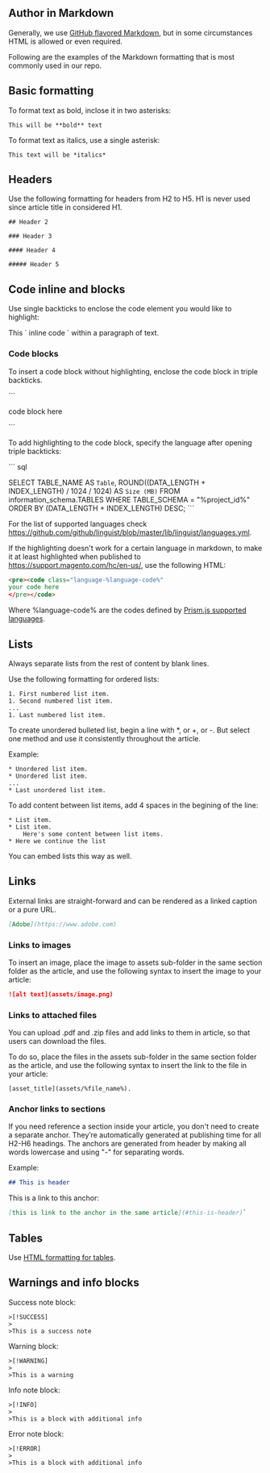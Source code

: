 ## Author in Markdown
Generally, we use [GitHub flavored Markdown](https://github.github.com/gfm/), but in some circumstances HTML is allowed or even required.

Following are the examples of the Markdown formatting that is most commonly used in our repo.

## Basic formatting

To format text as bold, inclose it in two asterisks:

`This will be **bold** text`

To format text as italics, use a single asterisk:

`This text will be *italics*`

## Headers

Use the following formatting for headers from H2 to H5. H1 is never used since article title in considered H1.

` ## Header 2 `

`### Header 3 `

`#### Header 4`

`##### Header 5`

## Code inline and blocks

Use single backticks to enclose the code element you would like to highlight:

This \` inline code \` within a paragraph of text.

### Code blocks

To insert a code block without highlighting, enclose the code block in triple backticks.

\`\`\`

code block here

\`\`\`

To add highlighting to the code block, specify the language after opening triple backticks:

\`\`\` sql

SELECT TABLE_NAME AS `Table`,
  ROUND((DATA_LENGTH + INDEX_LENGTH) / 1024 / 1024) AS `Size (MB)`
FROM information_schema.TABLES
WHERE TABLE_SCHEMA = "%project_id%"
ORDER BY (DATA_LENGTH + INDEX_LENGTH) DESC;
\`\`\`

For the list of supported languages check https://github.com/github/linguist/blob/master/lib/linguist/languages.yml.

If the highlighting doesn't work for a certain language in markdown, to make it at least highlighted when published to https://support.magento.com/hc/en-us/, use the following HTML:

```html
<pre><code class="language-%language-code%"
your code here
</pre></code>
```

Where %language-code% are the codes defined by [Prism.js supported languages](https://prismjs.com/#supported-languages).

## Lists

Always separate lists from the rest of content by blank lines.

Use the following formatting for ordered lists:

```
1. First numbered list item.
1. Second numbered list item.
...
1. Last numbered list item.
```

To create unordered bulleted list, begin a line with *, or +, or -. But select one method and use it consistently throughout the article.

Example:

```
* Unordered list item.
* Unordered list item.
...
* Last unordered list item.
```
To add content between list items, add 4 spaces in the begining of the line:

```
* List item.
* List item.
    Here's some content between list items.
* Here we continue the list
```

You can embed lists this way as well.

## Links

External links are straight-forward and can be rendered as a linked caption or a pure URL.
```markdown
[Adobe](https://www.adobe.com)
```

### Links to images

To insert an image, place the image to assets sub-folder in the same section folder as the article, and use the following syntax to insert the image to your article:

```markdown
![alt text](assets/image.png)
```

### Links to attached files
You can upload .pdf and .zip files and add links to them in article, so that users can download the files.

To do so, place the files in the assets sub-folder in the same section folder as the article, and use the following syntax to insert the link to the file in your article:

```
[asset_title](assets/%file_name%).
```

### Anchor links to sections

If you need reference a section inside your article, you don't need to create a separate anchor. They’re automatically generated at publishing time for all H2-H6 headings. The anchors are generated from header by making all words lowercase and using "-" for separating words.

Example:

```markdown
## This is header
```

This is a link to this anchor:

```markdown
[this is link to the anchor in the same article](#this-is-header)`
```

## Tables

Use [HTML formatting for tables](https://www.w3schools.com/html/html_tables.asp).


## Warnings and info blocks

Success note block:
```
>[!SUCCESS]
>
>This is a success note
```
Warning block:
```
>[!WARNING]
>
>This is a warning
```

Info note block:
```
>[!INFO]
>
>This is a block with additional info
```

Error note block:
```
>[!ERROR]
>
>This is a block with additional info
```
